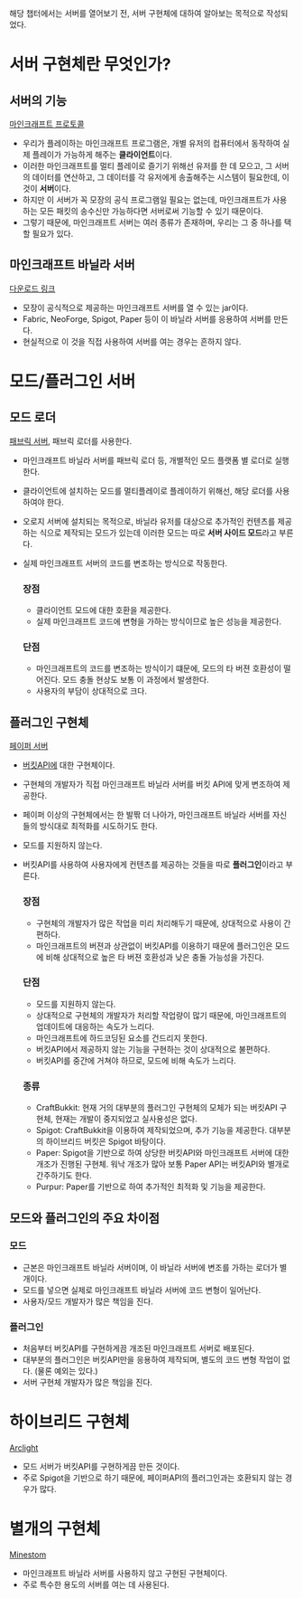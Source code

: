 해당 챕터에서는 서버를 열어보기 전, 서버 구현체에 대하여 알아보는 목적으로 작성되었다.

# 서버 구현체란 무엇인가?
## 서버의 기능
[마인크래프트 프로토콜](https://wiki.vg/Protocol)  
- 우리가 플레이하는 마인크래프트 프로그램은, 개별 유저의 컴퓨터에서 동작하여 실제 플레이가 가능하게 해주는 **클라이언트**이다.  
- 이러한 마인크래프트를 멀티 플레이로 즐기기 위해선 유저를 한 데 모으고, 그 서버의 데이터를 연산하고, 그 데이터를 각 유저에게 송출해주는 시스템이 필요한데, 이것이 **서버**이다.
- 하지만 이 서버가 꼭 모장의 공식 프로그램일 필요는 없는데, 마인크래프트가 사용하는 모든 패킷의 송수신만 가능하다면 서버로써 기능할 수 있기 때문이다.
- 그렇기 때문에, 마인크래프트 서버는 여러 종류가 존재하며, 우리는 그 중 하나를 택할 필요가 있다.

## 마인크래프트 바닐라 서버
[다운로드 링크](https://www.minecraft.net/ko-kr/download/server)  
- 모장이 공식적으로 제공하는 마인크래프트 서버를 열 수 있는 jar이다.
- Fabric, NeoForge, Spigot, Paper 등이 이 바닐라 서버를 응용하여 서버를 만든다.
- 현실적으로 이 것을 직접 사용하여 서버를 여는 경우는 흔하지 않다.

# 모드/플러그인 서버
## 모드 로더
[패브릭 서버](https://fabricmc.net/use/server/), 패브릭 로더를 사용한다.
- 마인크래프트 바닐라 서버를 패브릭 로더 등, 개별적인 모드 플랫폼 별 로더로 실행한다.
- 클라이언트에 설치하는 모드를 멀티플레이로 플레이하기 위해선, 해당 로더를 사용하여야 한다.
- 오로지 서버에 설치되는 목적으로, 바닐라 유저를 대상으로 추가적인 컨텐츠를 제공하는 식으로 제작되는 모드가 있는데 이러한 모드는 따로 **서버 사이드 모드**라고 부른다.
- 실제 마인크래프트 서버의 코드를 변조하는 방식으로 작동한다.

  ### 장점
  - 클라이언트 모드에 대한 호환을 제공한다.
  - 실제 마인크래프트 코드에 변형을 가하는 방식이므로 높은 성능을 제공한다.
  
  ### 단점
  - 마인크래프트의 코드를 변조하는 방식이기 떄문에, 모드의 타 버젼 호환성이 떨어진다. 모드 충돌 현상도 보통 이 과정에서 발생한다.
  - 사용자의 부담이 상대적으로 크다.

## 플러그인 구현체
[페이퍼 서버](https://papermc.io/downloads)
- [버킷API에](https://github.com/Bukkit/Bukkit.git) 대한 구현체이다.
- 구현체의 개발자가 직접 마인크래프트 바닐라 서버를 버킷 API에 맞게 변조하여 제공한다.
- 페이퍼 이상의 구현체에서는 한 발짞 더 나아가, 마인크래프트 바닐라 서버를 자신들의 방식대로 최적화를 시도하기도 한다.
- 모드를 지원하지 않는다.
- 버킷API를 사용하여 사용자에게 컨텐츠를 제공하는 것들을 따로 **플러그인**이라고 부른다.

  ### 장점
  - 구현체의 개발자가 많은 작업을 미리 처리해두기 때문에, 상대적으로 사용이 간편하다.
  - 마인크래프트의 버젼과 상관없이 버킷API를 이용하기 때문에 플러그인은 모드에 비해 상대적으로 높은 타 버젼 호환성과 낮은 충돌 가능성을 가진다.

  ### 단점
  - 모드를 지원하지 않는다.
  - 상대적으로 구현체의 개발자가 처리할 작업량이 많기 때문에, 마인크래프트의 업데이트에 대응하는 속도가 느리다.
  - 마인크래프트에 하드코딩된 요소를 건드리지 못한다.
  - 버킷API에서 제공하지 않는 기능을 구현하는 것이 상대적으로 불편하다.
  - 버킷API를 중간에 거쳐야 하므로, 모드에 비해 속도가 느리다.
 
  ### 종류
  - CraftBukkit: 현재 거의 대부분의 플러그인 구현체의 모체가 되는 버킷API 구현체, 현재는 개발이 중지되었고 실사용성은 없다.
  - Spigot: CraftBukkit을 이용하여 제작되었으며, 추가 기능을 제공한다. 대부분의 하이브리드 버킷은 Spigot 바탕이다.
  - Paper: Spigot을 기반으로 하여 상당한 버킷API와 마인크래프트 서버에 대한 개조가 진행된 구현체. 워낙 개조가 많아 보통 Paper API는 버킷API와 별개로 간주하기도 한다.
  - Purpur: Paper를 기반으로 하여 추가적인 최적화 및 기능을 제공한다.

## 모드와 플러그인의 주요 차이점

  ### 모드
  - 근본은 마인크래프트 바닐라 서버이며, 이 바닐라 서버에 변조를 가하는 로더가 별개이다.
  - 모드를 넣으면 실제로 마인크래프트 바닐라 서버에 코드 변형이 일어난다.
  - 사용자/모드 개발자가 많은 책임을 진다.
  
  ### 플러그인
  - 처음부터 버킷API를 구현하게끔 개조된 마인크래프트 서버로 배포된다.
  - 대부분의 플러그인은 버킷API만을 응용하여 제작되며, 별도의 코드 변형 작업이 없다. (물론 예외는 있다.)
  - 서버 구현체 개발자가 많은 책임을 진다.

# 하이브리드 구현체
[Arclight](https://github.com/IzzelAliz/Arclight)
- 모드 서버가 버킷API를 구현하게끔 만든 것이다.
- 주로 Spigot을 기반으로 하기 때문에, 페이퍼API의 플러그인과는 호환되지 않는 경우가 많다.

# 별개의 구현체
[Minestom](https://github.com/Minestom/Minestom)
- 마인크래프트 바닐라 서버를 사용하지 않고 구현된 구현체이다.
- 주로 특수한 용도의 서버를 여는 데 사용된다.
